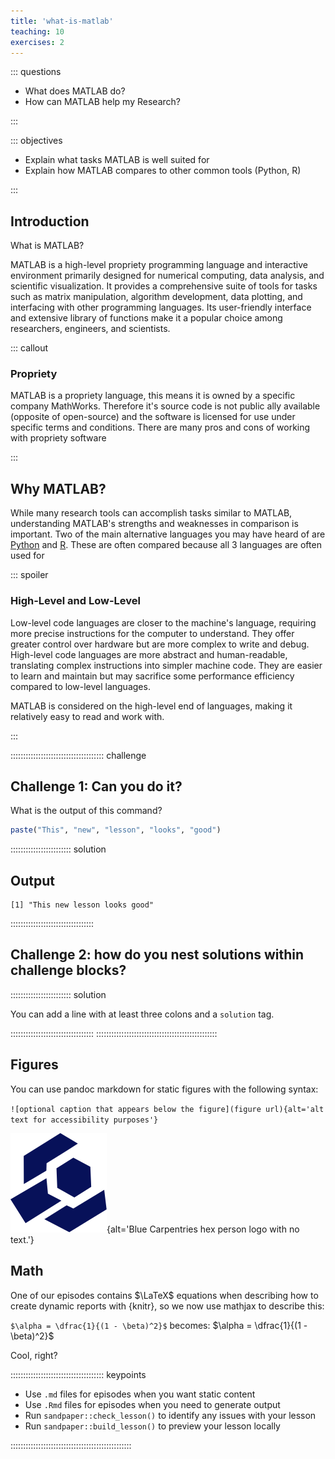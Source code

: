 ```yaml
---
title: 'what-is-matlab'
teaching: 10
exercises: 2
---
```


::: questions 

- What does MATLAB do?
- How can MATLAB help my Research?

:::

::: objectives

- Explain what tasks MATLAB is well suited for
- Explain how MATLAB compares to other common tools (Python, R)

:::

## Introduction

What is MATLAB?

MATLAB is a high-level propriety programming language and interactive environment primarily designed for numerical computing, data analysis, and scientific visualization. It provides a comprehensive suite of tools for tasks such as matrix manipulation, algorithm development, data plotting, and interfacing with other programming languages. Its user-friendly interface and extensive library of functions make it a popular choice among researchers, engineers, and scientists.


::: callout
### Propriety

MATLAB is a propriety language, this means it is owned by a specific company MathWorks.
Therefore it's source code is not public ally available (opposite of open-source)
and the software is licensed for use under specific terms and conditions. There are many pros and cons of working with propriety software

:::

## Why MATLAB?

While many research tools can accomplish tasks similar to MATLAB, understanding MATLAB's strengths and weaknesses in comparison is important.
Two of the main alternative languages you may have heard of are [Python](https://www.python.org/) and [R](https://www.r-project.org). These are often compared because all 3 languages are often used for 

::: spoiler
### High-Level and Low-Level
Low-level code languages are closer to the machine's language, requiring more precise instructions for the computer to understand. They offer greater control over hardware but are more complex to write and debug. High-level code languages are more abstract and human-readable, translating complex instructions into simpler machine code. They are easier to learn and maintain but may sacrifice some performance efficiency compared to low-level languages.

MATLAB is considered on the high-level end of languages, making it relatively easy to read and work with.

:::
 

::::::::::::::::::::::::::::::::::::: challenge 

## Challenge 1: Can you do it?

What is the output of this command?

```r
paste("This", "new", "lesson", "looks", "good")
```

:::::::::::::::::::::::: solution 

## Output
 
```output
[1] "This new lesson looks good"
```

:::::::::::::::::::::::::::::::::


## Challenge 2: how do you nest solutions within challenge blocks?

:::::::::::::::::::::::: solution 

You can add a line with at least three colons and a `solution` tag.

:::::::::::::::::::::::::::::::::
::::::::::::::::::::::::::::::::::::::::::::::::

## Figures

You can use pandoc markdown for static figures with the following syntax:

`![optional caption that appears below the figure](figure url){alt='alt text for
accessibility purposes'}`

![You belong in The Carpentries!](https://raw.githubusercontent.com/carpentries/logo/master/Badge_Carpentries.svg){alt='Blue Carpentries hex person logo with no text.'}

## Math

One of our episodes contains $\LaTeX$ equations when describing how to create
dynamic reports with {knitr}, so we now use mathjax to describe this:

`$\alpha = \dfrac{1}{(1 - \beta)^2}$` becomes: $\alpha = \dfrac{1}{(1 - \beta)^2}$

Cool, right?

::::::::::::::::::::::::::::::::::::: keypoints 

- Use `.md` files for episodes when you want static content
- Use `.Rmd` files for episodes when you need to generate output
- Run `sandpaper::check_lesson()` to identify any issues with your lesson
- Run `sandpaper::build_lesson()` to preview your lesson locally

::::::::::::::::::::::::::::::::::::::::::::::::

